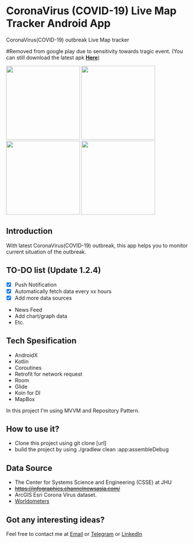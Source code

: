 # CoronaVirus (COVID-19) Live Map Tracker Android App

CoronaVirus(COVID-19) outbreak Live Map tracker 

<!-- [![PlayStore][playstore-image]][playstore-url] -->


#Removed from google play due to sensitivity towards tragic event.
(You can still download the latest apk [**Here**](https://github.com/Kyald1412/CoronaVirus-2019-nCoV-Live-Tracking/releases/download/1.2.4/app-debug.apk))
<!-- Put the following at the end of README.md -->
<!-- [playstore-image]: https://play.google.com/intl/en_us/badges/static/images/badges/en_badge_web_generic.png -->

<!-- Setup URLs -->
<!-- [playstore-url]: https://play.google.com/store/apps/details?id=co.kyald.coronavirustracking&hl=en -->

<img src="https://raw.githubusercontent.com/Kyald1412/CoronaVirus-2019-nCoV-Live-Tracking/master/screenshots/ss_black4.png" width="200"> 
<img src="https://raw.githubusercontent.com/Kyald1412/CoronaVirus-2019-nCoV-Live-Tracking/master/screenshots/ss_black5.png" width="200"> 
<img src="https://raw.githubusercontent.com/Kyald1412/CoronaVirus-2019-nCoV-Live-Tracking/master/screenshots/ss_black3.png" width="200">
<img src="https://raw.githubusercontent.com/Kyald1412/CoronaVirus-2019-nCoV-Live-Tracking/master/screenshots/ss_black6.png" width="200">


##  Introduction
With latest CoronaVirus(COVID-19) outbreak, this app helps you to monitor current situation of the outbreak.

## TO-DO list (Update 1.2.4)
- [x] Push Notification
- [x] Automatically fetch data every xx hours
- [x] Add more data sources
- News Feed
- Add chart/graph data
- Etc.

##  Tech Spesification
- AndroidX
- Kotlin
- Coroutines
- Retrofit for network request
- Room
- Glide
- Koin for DI
- MapBox

In this project I'm using MVVM and Repository Pattern.

##  How to use it?
- Clone this project using git clone [url]
- build the project by using ./gradlew clean :app:assembleDebug

## Data Source
- The Center for Systems Science and Engineering (CSSE) at JHU
- ~~https://infographics.channelnewsasia.com/~~
- ArcGIS Esri Corona Virus dataset.
- [Worldometers](https://www.worldometers.info/coronavirus/)


## Got any interesting ideas?
Feel free to contact me at [Email](mailto:dhikyaldwiansyah@gmail.com) or [Telegram](https://t.me/Kyald) or [LinkedIn](https://www.linkedin.com/in/dhiky-aldwiansyah)

